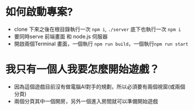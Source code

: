 # 如何啟動專案?

- clone 下來之後在根目錄執行一次 `npm i`, `./server` 底下也執行一次 `npm i`
- 要同時serve 前端畫面 和 node.js 伺服器
- 開啟兩個Terminal 畫面，一個執行 `npm run build`，一個執行`npm run start`

# 我只有一個人我要怎麼開始遊戲？

- 因為這個遊戲目前沒有做電腦AI對手的規劃，所以必須要有兩個視窗(或兩個分頁)
- 兩個分頁其中一個開房，另外一個進入房間就可以準備開始遊戲